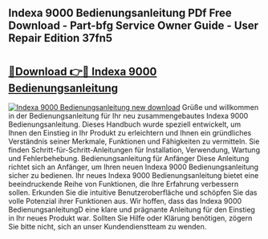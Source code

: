 ## Indexa 9000 Bedienungsanleitung PDf Free Download - Part-bfg Service Owner Guide - User Repair Edition 37fn5

# <h2><a href="http://df52wxy.blite.top/?on=Indexa+9000+Bedienungsanleitung">🔗Download 👉🔴 Indexa 9000 Bedienungsanleitung</a></h2>

[![Indexa 9000 Bedienungsanleitung new download](https://i.imgur.com/lujVjoI.png)](http://df52wxy.blite.top/?on=Indexa+9000+Bedienungsanleitung)
Grüße und willkommen in der Bedienungsanleitung für Ihr neu zusammengebautes Indexa 9000 Bedienungsanleitung. Dieses Handbuch wurde speziell entwickelt, um Ihnen den Einstieg in Ihr Produkt zu erleichtern und Ihnen ein gründliches Verständnis seiner Merkmale, Funktionen und Fähigkeiten zu vermitteln. Sie finden Schritt-für-Schritt-Anleitungen für Installation, Verwendung, Wartung und Fehlerbehebung. Bedienungsanleitung für Anfänger Diese Anleitung richtet sich an Anfänger, um Ihren neuen Indexa 9000 Bedienungsanleitung sicher zu bedienen. Ihr neues Indexa 9000 Bedienungsanleitung bietet eine beeindruckende Reihe von Funktionen, die Ihre Erfahrung verbessern sollen. Erkunden Sie die intuitive Benutzeroberfläche und schöpfen Sie das volle Potenzial ihrer Funktionen aus. Wir hoffen, dass das Indexa 9000 BedienungsanleitungD eine klare und prägnante Anleitung für den Einstieg in Ihr neues Produkt war. Sollten Sie Hilfe oder Klärung benötigen, zögern Sie bitte nicht, sich an unser Kundendienstteam zu wenden.
